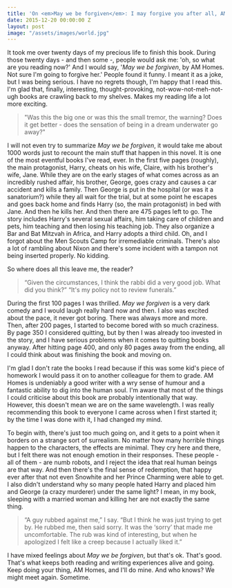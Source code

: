 ```yaml
---
title: 'On <em>May we be forgiven</em>: I may forgive you after all, AM Homes'
date: 2015-12-20 00:00:00 Z
layout: post
image: "/assets/images/world.jpg"
---
```


It took me over twenty days of my precious life to finish this book. During those twenty days - and then some -, people would ask me: 'oh, so what are you reading now?' And I would say, '_May we be forgiven_, by AM Homes. Not sure I'm going to forgive her.' People found it funny. I meant it as a joke, but I was being serious. I have no regrets though, I'm happy that I read this. I'm glad that, finally, interesting, thought-provoking, not-wow-not-meh-not-ugh books are crawling back to my shelves. Makes my reading life a lot more exciting.


>"Was this the big one or was this the small tremor, the warning? Does it get better - does the sensation of being in a dream underwater go away?" 


I will not even try to summarize _May we be forgiven_, it would take me about 1000 words just to recount the main stuff that happen in this novel. It is one of the most eventful books I've read, ever. In the first five pages (roughly), the main protagonist, Harry, cheats on his wife, Claire, with his brother's wife, Jane. While they are on the early stages of what comes across as an incredibly rushed affair, his brother, George, goes crazy and causes a car accident and kills a family. Then George is put in the hospital (or was it a sanatorium?) while they all wait for the trial, but at some point he escapes and goes back home and finds Harry (so, the main protagonist) in bed with Jane. And then he kills her. And then there are 475 pages left to go. The story includes Harry's several sexual affairs, him taking care of children and pets, him teaching and then losing his teaching job. They also organize a Bar and Bat Mitzvah in Africa, and Harry adopts a third child. Oh, and I forgot about the Men Scouts Camp for irremediable criminals. There's also a lot of rambling about Nixon and there's some incident with a tampon not being inserted properly. No kidding. 


So where does all this leave me, the reader?


>“Given the circumstances, I think the rabbi did a very good job. What did you think?”
“It's my policy not to review funerals.”


During the first 100 pages I was thrilled. _May we forgiven_ is a very dark comedy and I would laugh really hard now and then. I also was excited about the pace, it never got boring. There was always more and more. Then, after 200 pages, I started to become bored with so much craziness. By page 350 I considered quitting, but by then I was already too invested in the story, and I have serious problems when it comes to quitting books anyway. After hitting page 400, and only 80 pages away from the ending, all I could think about was finishing the book and moving on.


I'm glad I don't rate the books I read because if this was some kid's piece of homework I would pass it on to another colleague for them to grade. AM Homes is undeniably a good writer with a wry sense of humour and a fantastic ability to dig into the human soul. I'm aware that most of the things I could criticise about this book are probably intentionally that way. However, this doesn't mean we are on the same wavelength. I was really recommending this book to everyone I came across when I first started it; by the time I was done with it, I had changed my mind.


To begin with, there's just too much going on, and it gets to a point when it borders on a strange sort of surrealism. No matter how many horrible things happen to the characters, the effects are minimal. They cry here and there, but I felt there was not enough emotion in their responses. These people - all of them - are numb robots, and I reject the idea that real human beings are that way. And then there's the final sense of redemption, that happy ever after that not even Snowhite and her Prince Charming were able to get. I also didn't understand why so many people hated Harry and placed him and George (a crazy murderer) under the same light? I mean, in my book, sleeping with a married woman and killing her are not exactly the same thing.


>“A guy rubbed against me,” I say. “But I think he was just trying to get by. He rubbed me, then said sorry. It was the ‘sorry’ that made me uncomfortable. The rub was kind of interesting, but when he apologized I felt like a creep because I actually liked it.” 


I have mixed feelings about _May we be forgiven_, but that's ok. That's good. That's what keeps both reading and writing experiences alive and going. Keep doing your thing, AM Homes, and I'll do mine. And who knows? We might meet again. Sometime.
